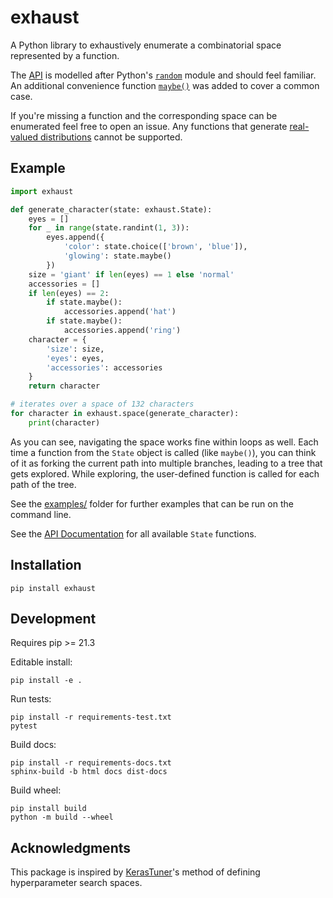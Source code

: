 # exhaust

A Python library to exhaustively enumerate a combinatorial space represented by a function.

The [API](https://letmaik.github.io/exhaust) is modelled after Python's [`random`](https://docs.python.org/3/library/random.html) module and should feel familiar. An additional convenience function [`maybe()`](https://letmaik.github.io/exhaust/#exhaust.State.maybe) was added to cover a common case.

If you're missing a function and the corresponding space can be enumerated feel free to open an issue. Any functions that generate [real-valued distributions](https://docs.python.org/3/library/random.html#real-valued-distributions) cannot be supported.

## Example

```py
import exhaust

def generate_character(state: exhaust.State):
    eyes = []
    for _ in range(state.randint(1, 3)):
        eyes.append({
            'color': state.choice(['brown', 'blue']),
            'glowing': state.maybe()
        })
    size = 'giant' if len(eyes) == 1 else 'normal'
    accessories = []
    if len(eyes) == 2:
        if state.maybe():
            accessories.append('hat')
        if state.maybe():
            accessories.append('ring')    
    character = {
        'size': size,
        'eyes': eyes,
        'accessories': accessories
    }
    return character

# iterates over a space of 132 characters
for character in exhaust.space(generate_character):
    print(character)
```

As you can see, navigating the space works fine within loops as well.
Each time a function from the `State` object is called (like `maybe()`), you can think of it as forking the current path into multiple branches, leading to a tree that gets explored. While exploring, the user-defined function is called for each path of the tree.

See the [examples/](https://github.com/letmaik/exhaust/tree/main/examples) folder for further examples that can be run on the command line.

See the [API Documentation](https://letmaik.github.io/exhaust) for all available `State` functions.

## Installation

```
pip install exhaust
```

## Development

Requires pip >= 21.3

Editable install:
```
pip install -e .
```

Run tests:
```
pip install -r requirements-test.txt
pytest
```

Build docs:
```
pip install -r requirements-docs.txt
sphinx-build -b html docs dist-docs
```

Build wheel:

```
pip install build
python -m build --wheel
```

## Acknowledgments

This package is inspired by [KerasTuner](https://github.com/keras-team/keras-tuner)'s method of defining hyperparameter search spaces.
